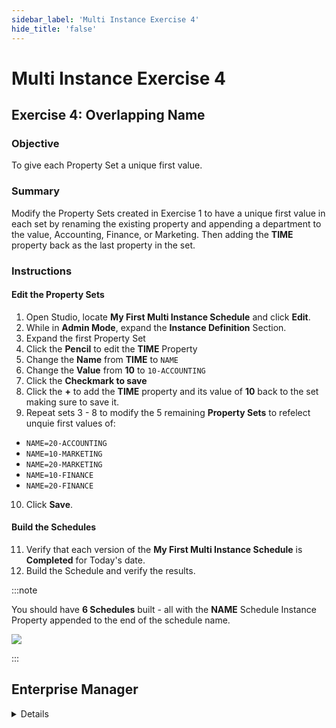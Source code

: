 ```yaml
---
sidebar_label: 'Multi Instance Exercise 4'
hide_title: 'false'
---
```


<head>
  <meta name="robots" content="noindex, nofollow" />
</head>

# Multi Instance Exercise 4

## Exercise 4: Overlapping Name

### Objective

To give each Property Set a unique first value.

### Summary

Modify the Property Sets created in Exercise 1 to have a unique first value in each set by renaming the existing property and appending a department to the value, Accounting, Finance, or Marketing. Then adding the **TIME** property back as the last property in the set.

### Instructions

#### Edit the Property Sets

1. Open Studio, locate **My First Multi Instance Schedule** and click **Edit**.
2. While in **Admin Mode**, expand the **Instance Definition** Section.
3. Expand the first Property Set
4. Click the **Pencil** to edit the **TIME** Property
5. Change the **Name** from **TIME** to ```NAME```
6. Change the **Value** from **10** to ```10-ACCOUNTING```
7. Click the **Checkmark to save**
8. Click the **+** to add the **TIME** property and its value of **10** back to the set making sure to save it.
9. Repeat sets 3 - 8 to modify the 5 remaining **Property Sets** to refelect unquie first values of:
  * ```NAME=20-ACCOUNTING```
  * ```NAME=10-MARKETING```   
  * ```NAME=20-MARKETING```
  * ```NAME=10-FINANCE```
  * ```NAME=20-FINANCE```
10. Click **Save**.

#### Build the Schedules

11. Verify that each version of the **My First Multi Instance Schedule** is **Completed** for Today's date.
12. Build the Schedule and verify the results.  

:::note

You should have **6 Schedules** built - all with the **NAME** Schedule Instance Property appended to the end of the schedule name.

![](../static/imgadvanced/SM_NameProp.png)

:::


## Enterprise Manager

<details>

1. Open the **Schedule Master** with the **My First Multi Instance Schedule** selected and click the **Instance Definition** tab.
2. Update all **Instances** with a ```NAME=TIME-DEPARTMENT:```
  * ```NAME=10-ACCOUNTING```
  * ```NAME=20-ACCOUNTING```
  * ```NAME=10-MARKETING```
  * ```NAME=20-MARKETING```
  * ```NAME=10-FINANCE```
  * ```NAME=20-FINANCE```
3. Click **Save**.
4. Verify that each version of the **My First Multi Instance Schedule** is **Closed** for Today's date.
5. Build the Schedule and verify the results.  
  * You should have **6 Schedules** built - all with the **NAME** Schedule Instance Property.

</details>